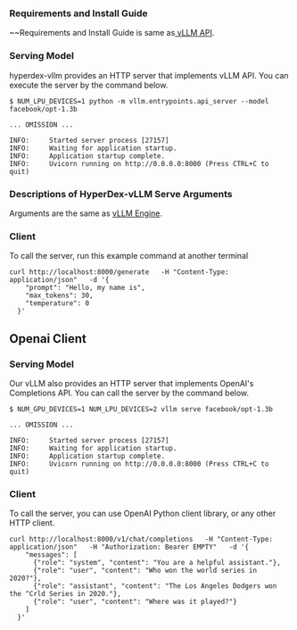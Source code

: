 <!---
Copyright 2024 The HyperAccel Inc. All rights reserved.
-->

### Requirements and Install Guide
~~Requirements and Install Guide is same as[ vLLM API](./offline_inference.md). 


### Serving Model

hyperdex-vllm provides an HTTP server that implements vLLM API. 
You can execute the server by the command below.

```shell linenums="1"
$ NUM_LPU_DEVICES=1 python -m vllm.entrypoints.api_server --model  facebook/opt-1.3b

... OMISSION ...

INFO:     Started server process [27157]
INFO:     Waiting for application startup.
INFO:     Application startup complete.
INFO:     Uvicorn running on http://0.0.0.0:8000 (Press CTRL+C to quit)
```

### Descriptions of HyperDex-vLLM Serve Arguments
Arguments are the same as [vLLM Engine](./Offline_Inference.md).


### Client

To call the server, run this example command at another terminal

```shell linenums="1"
curl http://localhost:8000/generate   -H "Content-Type: application/json"   -d '{
    "prompt": "Hello, my name is",
    "max_tokens": 30,
    "temperature": 0
  }'
```

## Openai Client

### Serving Model

Our vLLM also provides an HTTP server that implements OpenAI's Completions API. You can call the server by the command below.

```shell linenums="1"
$ NUM_GPU_DEVICES=1 NUM_LPU_DEVICES=2 vllm serve facebook/opt-1.3b

... OMISSION ...

INFO:     Started server process [27157]
INFO:     Waiting for application startup.
INFO:     Application startup complete.
INFO:     Uvicorn running on http://0.0.0.0:8000 (Press CTRL+C to quit)
```

### Client
To call the server, you can use OpenAI Python client library, or any other HTTP client.

```shell linenums="1"
curl http://localhost:8000/v1/chat/completions   -H "Content-Type: application/json"   -H "Authorization: Bearer EMPTY"   -d '{
    "messages": [
      {"role": "system", "content": "You are a helpful assistant."},
      {"role": "user", "content": "Who won the world series in 2020?"},
      {"role": "assistant", "content": "The Los Angeles Dodgers won the ^Crld Series in 2020."},
      {"role": "user", "content": "Where was it played?"}
    ]
  }'
```